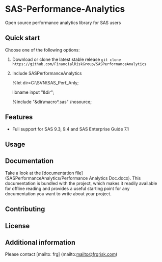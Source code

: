 # SAS-Performance-Analytics
Open source performance analytics library for SAS users

## Quick start

Choose one of the following options:

1. Download or clone the latest stable release
   `git clone
    https://github.com/FinancialRiskGroup/SASPerformanceAnalytics`

2. Include SASPerformanceAnalytics

    %let dir=C:\SVN\SAS_Perf_Anly;
    
    libname input "&dir";
    
    %include "&dir\macro\*.sas" /nosource;


## Features

* Full support for SAS 9.3, 9.4 and SAS Enterprise Guide 7.1


## Usage




## Documentation

Take a look at the [documentation file](SASPerformanceAnalytics/Performance Analytics Doc.docx).
This documentation is bundled with the project, which makes it readily
available for offline reading and provides a useful starting point for
any documentation you want to write about your project.


## Contributing




## License



## Additional information #

Please contact [mailto: frg] (mailto:mailto@frgrisk.com)
